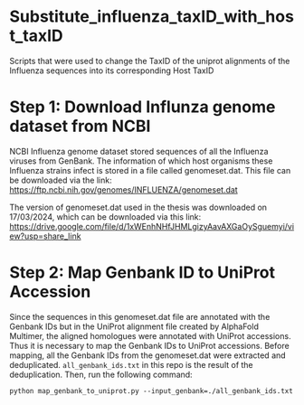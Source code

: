 # Substitute_influenza_taxID_with_host_taxID
Scripts that were used to change the TaxID of the uniprot alignments of the Influenza sequences 
into its corresponding Host TaxID

# Step 1: Download Influnza genome dataset from NCBI
NCBI Influenza genome dataset stored sequences of all the Influenza viruses from GenBank. The information of which host organisms these Influenza strains infect is stored in a file called genomeset.dat.
This file can be downloaded via the link: https://ftp.ncbi.nih.gov/genomes/INFLUENZA/genomeset.dat

The version of genomeset.dat used in the thesis was downloaded on 17/03/2024, which can be downloaded via this link: https://drive.google.com/file/d/1xWEnhNHfJHMLgizyAavAXGaOySguemyi/view?usp=share_link 

# Step 2: Map Genbank ID to UniProt Accession
Since the sequences in this genomeset.dat file are annotated with the Genbank IDs but in the UniProt alignment file created by AlphaFold Multimer, the aligned homologues were annotated with UniProt accessions.
Thus it is necessary to map the Genbank IDs to UniProt accessions. Before mapping, all the Genbank IDs from the genomeset.dat were extracted and deduplicated. ```all_genbank_ids.txt``` in this repo is the result
of the deduplication. Then, run the following command:
```
python map_genbank_to_uniprot.py --input_genbank=./all_genbank_ids.txt 
```
